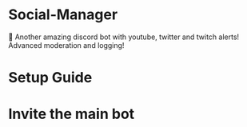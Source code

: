 # Social-Manager
🔧 Another amazing discord bot with youtube, twitter and twitch alerts! Advanced moderation and logging!

# Setup Guide

# Invite the main bot
